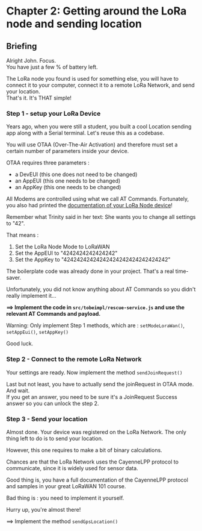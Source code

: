 # Chapter 2: Getting around the LoRa node and sending location

## Briefing

Alright John. Focus.  
You have just a few % of battery left.
  
The LoRa node you found is used for something else, you will have to connect it to your computer, connect it to a remote LoRa Network, and send your location.  
That's it. It's THAT simple!
 
### Step 1 - setup your LoRa Device

Years ago, when you were still a student, you built a cool Location sending app along with a Serial terminal.
Let's reuse this as a codebase. 

You will use OTAA (Over-The-Air Activation) and therefore must set a certain number of parameters inside your device.

OTAA requires three parameters :
 * a DevEUI (this one does not need to be changed)
 * an AppEUI (this one needs to be changed)
 * an AppKey (this one needs to be changed)

All Modems are controlled using what we call AT Commands. Fortunately, you also had printed the [documentation of your LoRa Node device](/course/lora-node-guide.pdf)!

Remember what Trinity said in her text: She wants you to change all settings to "42".

That means :
 1. Set the LoRa Node Mode to LoRaWAN
 2. Set the AppEUI to "4242424242424242"
 3. Set the AppKey to "42424242424242424242424242424242"

The boilerplate code was already done in your project. That's a real time-saver.

Unfortunately, you did not know anything about AT Commands so you didn't really implement it... 

**==> Implement the code in `src/tobeimpl/rescue-service.js` and use the relevant AT Commands and payload.**    

Warning: Only implement Step 1 methods, which are : `setModeLoraWan()`, `setAppEui()`, `setAppKey()`  

Good luck.

### Step 2 - Connect to the remote LoRa Network

Your settings are ready. Now implement the method `sendJoinRequest()`

Last but not least, you have to actually send the joinRequest in OTAA mode. And wait.  
If you get an answer, you need to be sure it's a JoinRequest Success answer so you can unlock the step 2.  

### Step 3 - Send your location

Almost done. Your device was registered on the LoRa Network.
The only thing left to do is to send your location. 

However, this one requires to make a bit of binary calculations.    

Chances are that the LoRa Network uses the CayenneLPP protocol to communicate, since it is widely used for sensor data.
  
Good thing is, you have a full documentation of the CayenneLPP protocol and samples in your great LoRaWAN 101 course.

Bad thing is : you need to implement it yourself.

Hurry up, you're almost there!

==> Implement the method `sendGpsLocation()`   
